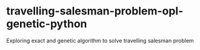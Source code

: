 # travelling-salesman-problem-opl-genetic-python
Exploring exact and genetic algorithm to solve travelling salesman problem
